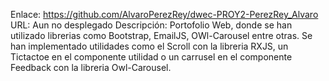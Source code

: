 Enlace: https://github.com/AlvaroPerezRey/dwec-PROY2-PerezRey_Alvaro
URL: Aun no desplegado
Descripción: Portofolio Web, donde se han utilizado librerias como Bootstrap, EmailJS,
             OWl-Carousel entre otras. Se han implementado utilidades como el Scroll con la libreria RXJS, un Tictactoe en el componente utilidad o un carrusel en el componente Feedback con la libreria Owl-Carousel.
